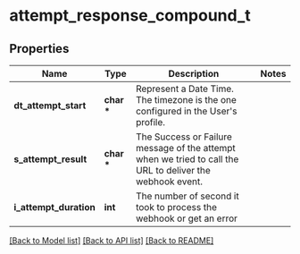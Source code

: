 # attempt_response_compound_t

## Properties
Name | Type | Description | Notes
------------ | ------------- | ------------- | -------------
**dt_attempt_start** | **char \*** | Represent a Date Time. The timezone is the one configured in the User&#39;s profile. | 
**s_attempt_result** | **char \*** | The Success or Failure message of the attempt when we tried to call the URL to deliver the webhook event. | 
**i_attempt_duration** | **int** | The number of second it took to process the webhook or get an error | 

[[Back to Model list]](../README.md#documentation-for-models) [[Back to API list]](../README.md#documentation-for-api-endpoints) [[Back to README]](../README.md)


